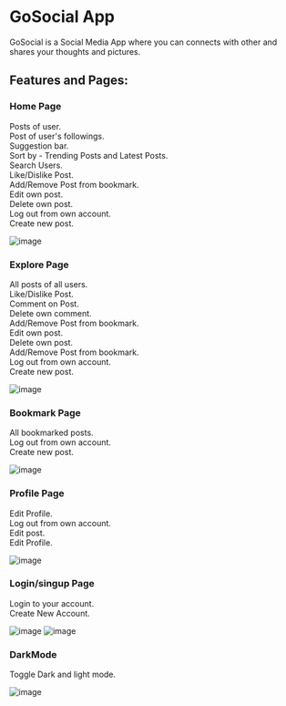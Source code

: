 # GoSocial App

GoSocial is a Social Media App where you can connects with other and shares your thoughts and pictures.

## Features and Pages:

### Home Page
Posts of user.<br/>
Post of user's followings.<br/>
Suggestion bar.<br/>
Sort by - Trending Posts and Latest Posts.<br/>
Search Users.<br/>
Like/Dislike Post.<br/>
Add/Remove Post from bookmark.<br/>
Edit own post.<br/>
Delete own post.<br/>
Log out from own account.<br/>
Create new post.<br/>

![image](https://github.com/sweta4b/go-social/assets/110299602/274ef784-a9eb-491e-a6f4-bfdf7e955ce1)


### Explore Page
All posts of all users.<br/>
Like/Dislike Post.<br/>
Comment on Post.<br/>
Delete own comment.<br/>
Add/Remove Post from bookmark.<br/>
Edit own post.<br/>
Delete own post.<br/>
Add/Remove Post from bookmark.<br/>
Log out from own account.<br/>
Create new post.<br/>

![image](https://github.com/sweta4b/go-social/assets/110299602/0a378651-03d6-4bc8-8aeb-a251b769cad6)



### Bookmark Page
All bookmarked posts.<br/>
Log out from own account.<br/>
Create new post.<br/>

![image](https://github.com/sweta4b/go-social/assets/110299602/92e23b28-baa1-4baa-8ca7-4e03a3ccf1ba)


### Profile Page
Edit Profile.<br/>
Log out from own account.<br/>
Edit post.<br/>
Edit Profile.<br/>

![image](https://github.com/sweta4b/go-social/assets/110299602/4436a55f-52a3-4e1a-bb3e-389635d736be)


### Login/singup Page
Login to your account. <br/>
Create New Account.<br/>

![image](https://github.com/sweta4b/go-social/assets/110299602/815a9185-7008-4b19-be12-ccf14de67fca)
![image](https://github.com/sweta4b/go-social/assets/110299602/9f567591-1462-4e5e-a5b7-6afcc0d28204)

### DarkMode
Toggle Dark and light mode.<br/>

![image](https://github.com/sweta4b/go-social/assets/110299602/ad84066e-0a1a-44ca-b279-965e109f7316)





